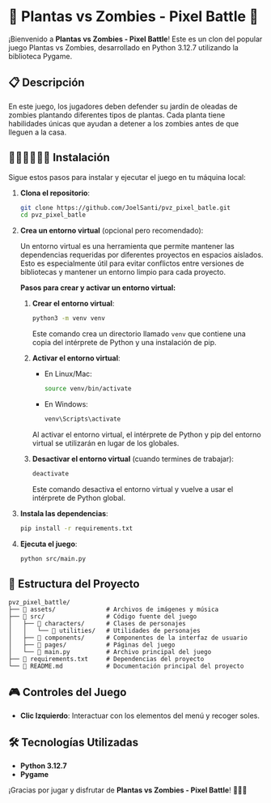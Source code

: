# 🌻 Plantas vs Zombies - Pixel Battle 🌿

¡Bienvenido a **Plantas vs Zombies - Pixel Battle**! Este es un clon del popular juego Plantas vs Zombies, desarrollado en Python 3.12.7 utilizando la biblioteca Pygame.

## 📋 Descripción

En este juego, los jugadores deben defender su jardín de oleadas de zombies plantando diferentes tipos de plantas. Cada planta tiene habilidades únicas que ayudan a detener a los zombies antes de que lleguen a la casa.

## 🚀🚀🚀🚀🚀🚀 Instalación

Sigue estos pasos para instalar y ejecutar el juego en tu máquina local:

1. **Clona el repositorio**:
    ```bash
    git clone https://github.com/JoelSanti/pvz_pixel_batle.git
    cd pvz_pixel_batle
    ```

2. **Crea un entorno virtual** (opcional pero recomendado):

    Un entorno virtual es una herramienta que permite mantener las dependencias requeridas por diferentes proyectos en espacios aislados. Esto es especialmente útil para evitar conflictos entre versiones de bibliotecas y mantener un entorno limpio para cada proyecto.

    **Pasos para crear y activar un entorno virtual:**

    1. **Crear el entorno virtual**:
        ```bash
        python3 -m venv venv
        ```
        Este comando crea un directorio llamado `venv` que contiene una copia del intérprete de Python y una instalación de pip.

    2. **Activar el entorno virtual**:
        - En Linux/Mac:
            ```bash
            source venv/bin/activate
            ```
        - En Windows:
            ```bash
            venv\Scripts\activate
            ```
        Al activar el entorno virtual, el intérprete de Python y pip del entorno virtual se utilizarán en lugar de los globales.

    3. **Desactivar el entorno virtual** (cuando termines de trabajar):
        ```bash
        deactivate
        ```
        Este comando desactiva el entorno virtual y vuelve a usar el intérprete de Python global.

3. **Instala las dependencias**:
    ```bash
    pip install -r requirements.txt
    ```

4. **Ejecuta el juego**:
    ```bash
    python src/main.py
    ```

## 📂 Estructura del Proyecto

```plaintext
pvz_pixel_battle/  
├── 📁 assets/              # Archivos de imágenes y música  
├── 📁 src/                 # Código fuente del juego  
│   ├── 📁 characters/      # Clases de personajes  
│   │   └── 📁 utilities/   # Utilidades de personajes  
│   ├── 📁 components/      # Componentes de la interfaz de usuario  
│   ├── 📁 pages/           # Páginas del juego  
│   └── 📄 main.py          # Archivo principal del juego  
├── 📄 requirements.txt     # Dependencias del proyecto  
└── 📄 README.md            # Documentación principal del proyecto  
```

## 🎮 Controles del Juego

- **Clic Izquierdo**: Interactuar con los elementos del menú y recoger soles.

## 🛠️ Tecnologías Utilizadas

- **Python 3.12.7**
- **Pygame**

¡Gracias por jugar y disfrutar de **Plantas vs Zombies - Pixel Battle**! 🌼🧟‍♂️